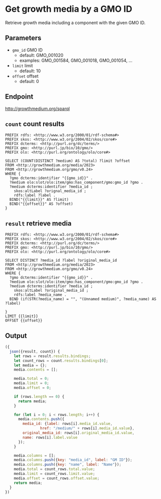 # Get growth media by a GMO ID

Retrieve growth media including a component with the given GMO ID.

## Parameters

* `gmo_id` GMO ID
  * default: GMO_001020
  * examples: GMO_001584, GMO_001018, GMO_001054, ...
* `limit` limit
  * default: 10
* `offset` offset
  * default: 0

## Endpoint

http://growthmedium.org/sparql

## `count` count results

```sparql
PREFIX rdfs: <http://www.w3.org/2000/01/rdf-schema#>
PREFIX skos: <http://www.w3.org/2004/02/skos/core#>
PREFIX dcterms: <http://purl.org/dc/terms/>
PREFIX gmo: <http://purl.jp/bio/10/gmo/>
PREFIX olo: <http://purl.org/ontology/olo/core#>

SELECT (COUNT(DISTINCT ?medium) AS ?total) ?limit ?offset
FROM <http://growthmedium.org/media/2023>
FROM <http://growthmedium.org/gmo/v0.24>
WHERE {
  ?gmo dcterms:identifier "{{gmo_id}}" .
  ?medium olo:slot/olo:item/gmo:has_component/gmo:gmo_id ?gmo .
  ?medium dcterms:identifier ?media_id ;
    skos:altLabel ?orignal_media_id ;
    rdfs:label ?label .
  BIND("{{limit}}" AS ?limit)
  BIND("{{offset}}" AS ?offset)
}
```

## `result` retrieve media

```sparql
PREFIX rdfs: <http://www.w3.org/2000/01/rdf-schema#>
PREFIX skos: <http://www.w3.org/2004/02/skos/core#>
PREFIX dcterms: <http://purl.org/dc/terms/>
PREFIX gmo: <http://purl.jp/bio/10/gmo/>
PREFIX olo: <http://purl.org/ontology/olo/core#>

SELECT DISTINCT ?media_id ?label ?original_media_id
FROM <http://growthmedium.org/media/2023>
FROM <http://growthmedium.org/gmo/v0.24>
WHERE {
  ?gmo dcterms:identifier "{{gmo_id}}" .
  ?medium olo:slot/olo:item/gmo:has_component/gmo:gmo_id ?gmo .
  ?medium dcterms:identifier ?media_id ;
    skos:altLabel ?original_media_id ;
    rdfs:label ?media_name .
  BIND (if(STR(?media_name) = "", "(Unnamed medium)", ?media_name) AS ?label)

}
LIMIT {{limit}}
OFFSET {{offset}}
```

## Output

```javascript
({
  json({result, count}) {
    let rows = result.results.bindings;
    let count_rows = count.results.bindings[0];
    let media = {};
    media.contents = [];

    media.total = 0;
    media.limit = 0;
    media.offset = 0;

    if (rows.length == 0) {
      return media;
    }

    for (let i = 0; i < rows.length; i++) {
      media.contents.push({
        media_id: {label: rows[i].media_id.value,
                href: "/medium/" + rows[i].media_id.value},
        original_media_id: rows[i].original_media_id.value,
        name: rows[i].label.value
      });
    }

    media.columns = [];
    media.columns.push({key: "media_id", label: "GM ID"});
    media.columns.push({key: "name", label: "Name"});
    media.total = count_rows.total.value;
    media.limit = count_rows.limit.value;
    media.offset = count_rows.offset.value;
    return media;
  }
})
```
